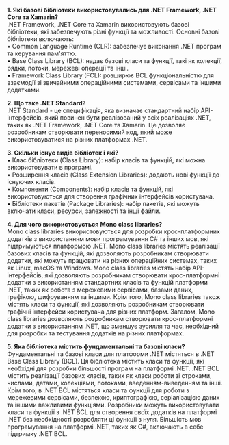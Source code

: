 **1. Які базові бібліотеки використовувались для .NET Framework, .NET Core та Xamarin?**<br />
.NET Framework, .NET Core та Xamarin використовують базові бібліотеки, які забезпечують різні функції та можливості. Основні базові бібліотеки включають:<br />
•	Common Language Runtime (CLR): забезпечує виконання .NET програм та керування пам'яттю.<br />
•	Base Class Library (BCL): надає базові класи та функції, такі як колекції, рядки, потоки, мережеві операції та інші.<br />
•	Framework Class Library (FCL): розширює BCL функціональністю для взаємодії зі звичайними операційними системами, сервісами та іншими додатками.<br />

**2. Що таке .NET Standard?**<br />
.NET Standard - це специфікація, яка визначає стандартний набір API-інтерфейсів, який повинен бути реалізований у всіх реалізаціях .NET, таких як .NET Framework, .NET Core та Xamarin. Це дозволяє розробникам створювати переносимий код, який може використовуватися на різних платформах .NET.

**3. Скільки існує видів бібліотек і які?**<br />
•	Клас бібліотеки (Class Library): набір класів та функцій, які можна використовувати в програмі.<br />
•	Розширення класів (Class Extension Libraries): додають нові функції до існуючих класів.<br />
•	Компоненти (Components): набір класів та функцій, які використовуються для створення графічних інтерфейсів користувача.<br />
•	Бібліотеки пакетів (Package Libraries): набір пакетів, які можуть включати класи, ресурси, залежності та інші файли.

**4. Для чого використовується Mono class libraries?**<br />
Mono class libraries використовуються для розробки крос-платформних додатків з використанням мови програмування C# та інших мов, які підтримуються платформою .NET. Mono class libraries містять реалізації базових класів та функцій, які дозволяють розробникам створювати додатки, які можуть працювати на різних операційних системах, таких як Linux, macOS та Windows.
Mono class libraries містять набір API-інтерфейсів, які дозволяють розробникам створювати крос-платформні додатки з використанням стандартних класів та функцій платформи .NET, таких як робота з мережевими сервісами, базами даних, графікою, шифруванням та іншими. Крім того, Mono class libraries також містять класи та функції, які дозволяють розробникам створювати графічні інтерфейси користувача для різних платформ.
Загалом, Mono class libraries дозволяють розробникам створювати крос-платформні додатки з використанням .NET, що зменшує зусилля та час, необхідний для розробки та тестування додатків на різних платформах.

**5. Яка бібліотека містить фундаментальні та базові класи?**<br />
Фундаментальні та базові класи для платформи .NET містяться в .NET Base Class Library (BCL). Ця бібліотека містить класи та функції, які необхідні для розробки більшості програм на платформі .NET.
.NET BCL містить реалізації базових класів, таких як класи роботи зі строками, числами, датами, колекціями, потоками, введенням-виведенням та інші. Крім того, в .NET BCL містяться класи та функції для роботи з мережевими сервісами, безпекою, криптографією, серіалізацією даних та іншими важливими функціями.
Розробники можуть використовувати класи та функції з .NET BCL для створення своїх додатків на платформі .NET без необхідності розробляти ці функції з нуля. Більшість мов програмування на платформі .NET, таких як C#, включають в себе підтримку .NET BCL.
